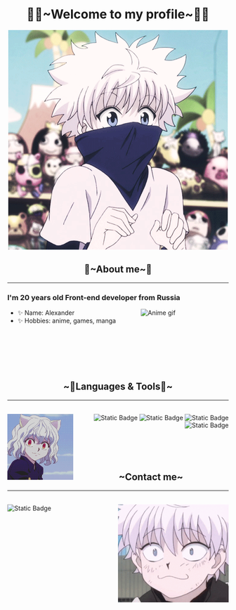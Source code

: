 <h1 align="center">👨‍💻~Welcome to my profile~👨‍💻</h1>

<div align="center"> 
    <img src="https://github.com/KetHite/kethite/blob/main/assets/hunterxhunter.gif" alt="Anime gif">
</div>

<h2 align="center">💬~About me~💬</h2>
<hr>
<h3>I'm 20 years old Front-end developer from Russia</h3>

<img align="right" src="https://github.com/KetHite/kethite/blob/main/assets/hxh-killua.gif" alt="Anime gif" width="200px">

<ul>
    <li>✨ Name: Alexander</li>
    <li>✨ Hobbies: anime, games, manga</li>
</ul>

<br>
<br>
<br>
<br>
<br>
<h2 align="center">~📇Languages & Tools📇~</h2>
<hr>
<br>
<img align="left" src="https://github.com/KetHite/kethite/blob/main/assets/Neferpitou.gif" alt="Anime gif" width="150px">
<div align="right">
    <img alt="Static Badge" src="https://img.shields.io/badge/-HTML%205-orange?style=for-the-badge&logo=html5&logoColor=white">
    <img alt="Static Badge" src="https://img.shields.io/badge/-CSS%203-blue?style=for-the-badge&logo=css3&logoColor=white">
    <img alt="Static Badge" src="https://img.shields.io/badge/` -JAVASCRIPT-black?style=for-the-badge&logo=javascript&logoColor=yellow">
    <img alt="Static Badge" src="https://img.shields.io/badge/-GIT-orange?style=for-the-badge&logo=git&logoColor=white">
</div>
<br>
<br>
<br>
<br>
<h2 align="center">~Contact me~</h2>
<hr>
<br>
<img align="right" src="https://github.com/KetHite/kethite/blob/main/assets/contact.gif" alt="Anime gif" width="50%">
<div align="left">
    <img alt="Static Badge" src="https://img.shields.io/badge/-DISCORD-%237289DA?style=for-the-badge&logo=discord&logoColor=white&link=https%3A%2F%2Fdiscord.me%2Fkethite">
</div>